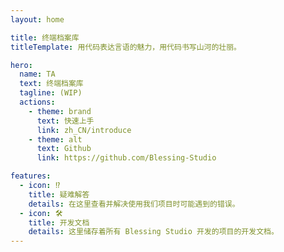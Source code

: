 ```yaml
---
layout: home

title: 终端档案库
titleTemplate: 用代码表达言语的魅力，用代码书写山河的壮丽。

hero:
  name: TA
  text: 终端档案库
  tagline: (WIP)
  actions:
    - theme: brand
      text: 快速上手
      link: zh_CN/introduce
    - theme: alt
      text: Github
      link: https://github.com/Blessing-Studio

features:
  - icon: ⁉️
    title: 疑难解答
    details: 在这里查看并解决使用我们项目时可能遇到的错误。
  - icon: 🛠️
    title: 开发文档
    details: 这里储存着所有 Blessing Studio 开发的项目的开发文档。
---
```

